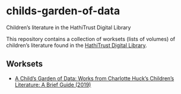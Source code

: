 # childs-garden-of-data
Children’s literature in the HathiTrust Digital Library

This repository contains a collection of worksets (lists of volumes) of children’s literature found in the [HathiTrust Digital Library](https://hathitrust.org).

## Worksets
- [A Child’s Garden of Data: Works from Charlotte Huck’s Children’s Literature: A Brief Guide (2019)](https://analytics.hathitrust.org/worksets/biblicon/A%20Child’s%20Garden%20of%20Data:%20Works%20from%20Charlotte%20Huck’s%20Children’s%20Literature:%20A%20Brief%20Guide%20(2019))
